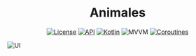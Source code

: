 <h1 align="center"> Animales </h1>

<p align="center">
  <a href="https://opensource.org/licenses/Apache-2.0"><img alt="License" src="https://img.shields.io/badge/License-Apache%202.0-blue.svg"/></a>
  <a href="https://android-arsenal.com/api?level=21"><img alt="API" src="https://img.shields.io/badge/API-21%2B-brightgreen.svg?style=flat"/></a>
  <a href="https://kotlinlang.org"><img alt="Kotlin" src="https://img.shields.io/badge/Kotlin-1.4.xxx-blue"/></a>
  <img alt="MVVM" src="https://img.shields.io/badge/MVVM-Architecture-orange"/>
  <a href="https://developer.android.com/kotlin/coroutines"><img alt="Coroutines" src="https://img.shields.io/badge/Coroutines-Asynchronous-red"/></a>
</p>

![UI](https://scontent.fcai21-1.fna.fbcdn.net/v/t1.15752-9/155809357_274375177383449_7389936844246532944_n.jpg?_nc_cat=103&ccb=3&_nc_sid=ae9488&_nc_ohc=K4rbVgHN3HIAX_2khx_&_nc_ht=scontent.fcai21-1.fna&oh=de33d66a7e5c2ece006ea87e6cdb9ac8&oe=6062BAA7)
